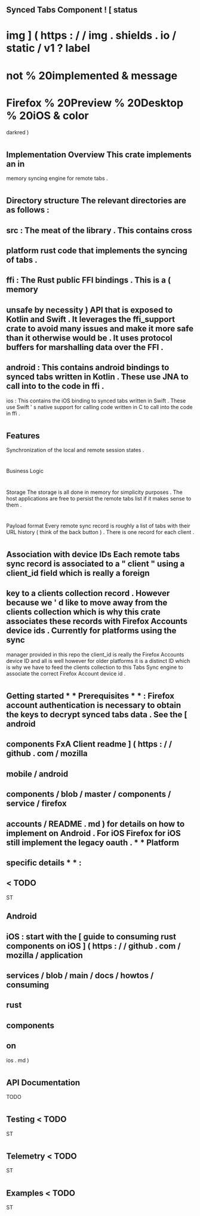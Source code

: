 #
Synced
Tabs
Component
!
[
status
-
img
]
(
https
:
/
/
img
.
shields
.
io
/
static
/
v1
?
label
=
not
%
20implemented
&
message
=
Firefox
%
20Preview
%
20Desktop
%
20iOS
&
color
=
darkred
)
#
#
Implementation
Overview
This
crate
implements
an
in
-
memory
syncing
engine
for
remote
tabs
.
#
#
Directory
structure
The
relevant
directories
are
as
follows
:
-
src
:
The
meat
of
the
library
.
This
contains
cross
-
platform
rust
code
that
implements
the
syncing
of
tabs
.
-
ffi
:
The
Rust
public
FFI
bindings
.
This
is
a
(
memory
-
unsafe
by
necessity
)
API
that
is
exposed
to
Kotlin
and
Swift
.
It
leverages
the
ffi_support
crate
to
avoid
many
issues
and
make
it
more
safe
than
it
otherwise
would
be
.
It
uses
protocol
buffers
for
marshalling
data
over
the
FFI
.
-
android
:
This
contains
android
bindings
to
synced
tabs
written
in
Kotlin
.
These
use
JNA
to
call
into
to
the
code
in
ffi
.
-
ios
:
This
contains
the
iOS
binding
to
synced
tabs
written
in
Swift
.
These
use
Swift
'
s
native
support
for
calling
code
written
in
C
to
call
into
the
code
in
ffi
.
#
#
Features
-
Synchronization
of
the
local
and
remote
session
states
.
#
#
Business
Logic
#
#
#
Storage
The
storage
is
all
done
in
memory
for
simplicity
purposes
.
The
host
applications
are
free
to
persist
the
remote
tabs
list
if
it
makes
sense
to
them
.
#
#
#
Payload
format
Every
remote
sync
record
is
roughly
a
list
of
tabs
with
their
URL
history
(
think
of
the
back
button
)
.
There
is
one
record
for
each
client
.
#
#
#
Association
with
device
IDs
Each
remote
tabs
sync
record
is
associated
to
a
"
client
"
using
a
client_id
field
which
is
really
a
foreign
-
key
to
a
clients
collection
record
.
However
because
we
'
d
like
to
move
away
from
the
clients
collection
which
is
why
this
crate
associates
these
records
with
Firefox
Accounts
device
ids
.
Currently
for
platforms
using
the
sync
-
manager
provided
in
this
repo
the
client_id
is
really
the
Firefox
Accounts
device
ID
and
all
is
well
however
for
older
platforms
it
is
a
distinct
ID
which
is
why
we
have
to
feed
the
clients
collection
to
this
Tabs
Sync
engine
to
associate
the
correct
Firefox
Account
device
id
.
#
#
Getting
started
*
*
Prerequisites
*
*
:
Firefox
account
authentication
is
necessary
to
obtain
the
keys
to
decrypt
synced
tabs
data
.
See
the
[
android
-
components
FxA
Client
readme
]
(
https
:
/
/
github
.
com
/
mozilla
-
mobile
/
android
-
components
/
blob
/
master
/
components
/
service
/
firefox
-
accounts
/
README
.
md
)
for
details
on
how
to
implement
on
Android
.
For
iOS
Firefox
for
iOS
still
implement
the
legacy
oauth
.
*
*
Platform
-
specific
details
*
*
:
-
<
TODO
-
ST
>
Android
-
iOS
:
start
with
the
[
guide
to
consuming
rust
components
on
iOS
]
(
https
:
/
/
github
.
com
/
mozilla
/
application
-
services
/
blob
/
main
/
docs
/
howtos
/
consuming
-
rust
-
components
-
on
-
ios
.
md
)
#
#
API
Documentation
-
TODO
#
#
Testing
<
TODO
-
ST
>
#
#
Telemetry
<
TODO
-
ST
>
#
#
Examples
<
TODO
-
ST
>
